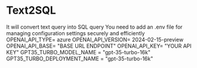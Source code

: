 # Text2SQL
It will convert text query into SQL query
You need to add an .env file for managing configuration settings securely and efficiently
OPENAI_API_TYPE= azure
OPENAI_API_VERSION= 2024-02-15-preview
OPENAI_API_BASE= "BASE URL ENDPOINT"
OPENAI_API_KEY= "YOUR API KEY"
GPT35_TURBO_MODEL_NAME = "gpt-35-turbo-16k"
GPT35_TURBO_DEPLOYMENT_NAME = "gpt-35-turbo-16k"
